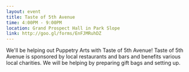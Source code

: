 ```yaml
---
layout: event
title: Taste of 5th Avenue
time: 4:00PM - 9:00PM
location: Grand Prospect Hall in Park Slope
link: http://goo.gl/forms/EnFJMRuhDZ
---
```

We'll be helping out Puppetry Arts with Taste of 5th Avenue! Taste of 5th Avenue is sponsored by local restaurants and bars and benefits various local charities. We will be helping by preparing gift bags and setting up.